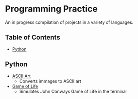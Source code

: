 # Programming Practice

An in progress compilation of projects in a variety of languages.

## Table of Contents

- [Python](#Python)

## Python

- [ASCII Art](ascii-art)
  - Converts immages to ASCII art
- [Game of Life](game-of-life)
  - Simulates John Conways Game of Life in the terminal
